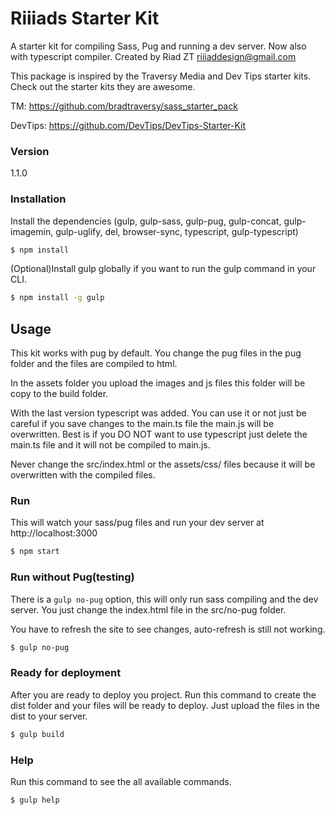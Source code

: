 # Riiiads Starter Kit

A starter kit for compiling Sass, Pug and running a dev server.
Now also with typescript compiler.
Created by Riad ZT riiiaddesign@gmail.com

This package is inspired by the Traversy Media and Dev Tips starter kits.
Check out the starter kits they are awesome.


TM: https://github.com/bradtraversy/sass_starter_pack


DevTips: https://github.com/DevTips/DevTips-Starter-Kit

### Version

1.1.0


### Installation

Install the dependencies (gulp, gulp-sass, gulp-pug, gulp-concat, gulp-imagemin, gulp-uglify, del, browser-sync, typescript, gulp-typescript)

```sh
$ npm install
```

(Optional)Install gulp globally if you want to run the gulp command in your CLI.

```sh
$ npm install -g gulp
```

## Usage

This kit works with pug by default. You change the pug files in the pug folder and the files are compiled to html.

In the assets folder you upload the images and js files this folder will be copy to the build folder.

With the last version typescript was added. You can use it or not just be careful if you save changes to the main.ts file the main.js will be overwritten. Best is if you DO NOT want to use typescript just delete the
main.ts file and it will not be compiled to main.js.

Never change the src/index.html or the assets/css/ files because it will be overwritten with the compiled files.

### Run

This will watch your sass/pug files and run your dev server at http://localhost:3000

```sh
$ npm start
```

### Run without Pug(testing)

There is a `gulp no-pug` option, this will only run sass compiling and the dev server. You just change the index.html file in the src/no-pug folder.

You have to refresh the site to see changes, auto-refresh is still not working.

```sh
$ gulp no-pug
```

### Ready for deployment

After you are ready to deploy you project. Run this command to create the dist folder and your files will be ready to deploy. Just upload the files in the dist to your server.

```sh
$ gulp build
```
### Help

Run this command to see the all available commands.

```sh
$ gulp help
```
